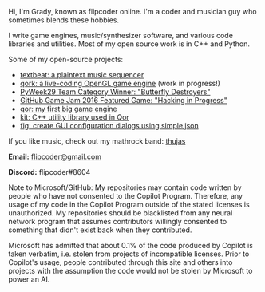 Hi, I'm Grady, known as flipcoder online.  I'm a coder and musician guy who sometimes blends these hobbies.

I write game engines, music/synthesizer software, and various code libraries and utilities.  Most of my open
source work is in C++ and Python.

Some of my open-source projects:
- [textbeat: a plaintext music sequencer](https://github.com/flipcoder/textbeat)
- [qork: a live-coding OpenGL game engine](https://github.com/flipcoder/qork) (work in progress!)
- [PyWeek29 Team Category Winner: "Butterfly Destroyers"](https://github.com/PythonixCoders/PyWeek29)
- [GitHub Game Jam 2016 Featured Game: "Hacking in Progress"](https://github.com/flipcoder/game-off-2016)
- [qor: my first big game engine](https://github.com/flipcoder/qor)
- [kit: C++ utility library used in Qor](https://github.com/flipcoder/kit)
- [fig: create GUI configuration dialogs using simple json](https://github.com/flipcoder/fig)

If you like music, check out my mathrock band: [thujas](https://thujas.net)

**Email:** flipcoder@gmail.com

**Discord:** flipcoder#8604

Note to Microsoft/GitHub:  My repositories may contain code written by people who have not consented to the Copilot Program.  Therefore, any usage of my code in the Copilot Program outside of the stated licenses is unauthorized.  My repositories should be blacklisted from any neural network program that assumes contributors willingly consented to something that didn't exist back when they contributed.

Microsoft has admitted that about 0.1% of the code produced by Copilot is taken verbatim, i.e. stolen from projects of incompatible licenses.  Prior to Copilot's usage, people contributed through this site and others into projects with the assumption the code would not be stolen by Microsoft to power an AI.
